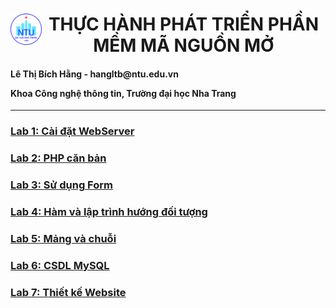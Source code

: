 <h1><img style="float: left" src="NTU_logo.png" width="50" height="50"><center> THỰC HÀNH PHÁT TRIỂN PHẦN MỀM MÃ NGUỒN MỞ</center>
</h1>

<h4>
Lê Thị Bích Hằng - hangltb@ntu.edu.vn

Khoa Công nghệ thông tin, Trường đại học Nha Trang
</h4>

------------------

### [Lab 1: Cài đặt WebServer](https://github.com/ltbhang/PHP/tree/main/Lab1_WebServerInstallation)
### [Lab 2: PHP căn bản](https://github.com/ltbhang/PHP/tree/main/Lab2_BasicPHP)
### [Lab 3: Sử dụng Form]()
### [Lab 4: Hàm và lập trình hướng đối tượng]()
### [Lab 5: Mảng và chuỗi ]()
### [Lab 6: CSDL MySQL]()
### [Lab 7: Thiết kế Website]()
